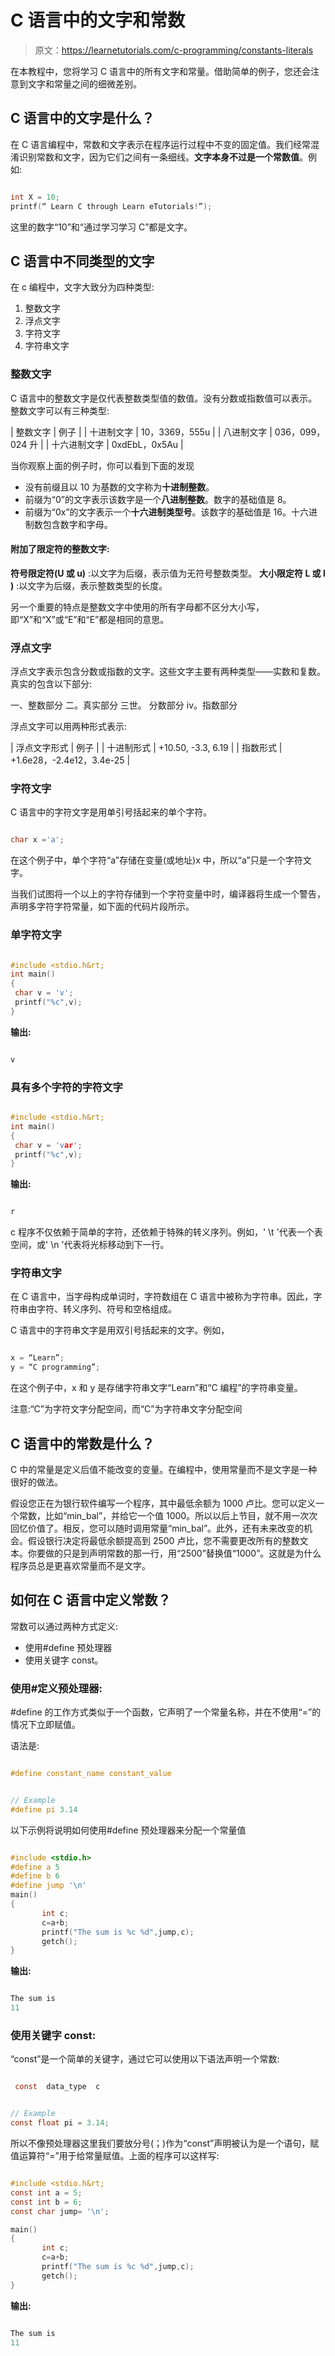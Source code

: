 # C 语言中的文字和常数

> 原文：<https://learnetutorials.com/c-programming/constants-literals>

在本教程中，您将学习 C 语言中的所有文字和常量。借助简单的例子，您还会注意到文字和常量之间的细微差别。

## C 语言中的文字是什么？

在 C 语言编程中，常数和文字表示在程序运行过程中不变的固定值。我们经常混淆识别常数和文字，因为它们之间有一条细线。**文字本身不过是一个常数值**。例如:

```c

int X = 10;
printf(“ Learn C through Learn eTutorials!”); 

```

这里的数字“10”和“通过学习学习 C”都是文字。

## C 语言中不同类型的文字

在 c 编程中，文字大致分为四种类型:

1.  整数文字
2.  浮点文字
3.  字符文字
4.  字符串文字

### 整数文字

C 语言中的整数文字是仅代表整数类型值的数值。没有分数或指数值可以表示。整数文字可以有三种类型:

| 整数文字 | 例子 |
| 十进制文字 | 10，3369，555u |
| 八进制文字 | 036，099，024 升 |
| 十六进制文字 | 0xdEbL，0x5Au |

当你观察上面的例子时，你可以看到下面的发现

*   没有前缀且以 10 为基数的文字称为**十进制整数**。
*   前缀为“0”的文字表示该数字是一个**八进制整数**。数字的基础值是 8。
*   前缀为“0x”的文字表示一个**十六进制类型号**。该数字的基础值是 16。十六进制数包含数字和字母。

#### 附加了限定符的整数文字:

**符号限定符(U 或 u)** :以文字为后缀，表示值为无符号整数类型。
**大小限定符 L 或 l )** :以文字为后缀，表示整数类型的长度。

另一个重要的特点是整数文字中使用的所有字母都不区分大小写，即“X”和“X”或“E”和“E”都是相同的意思。

### 浮点文字

浮点文字表示包含分数或指数的文字。这些文字主要有两种类型——实数和复数。真实的包含以下部分:

一、整数部分
二。真实部分
三世。
分数部分 iv。指数部分

浮点文字可以用两种形式表示:

| 浮点文字形式 | 例子 |
| 十进制形式 | +10.50, -3.3, 6.19 |
| 指数形式 | +1.6e28，-2.4e12，3.4e-25 |

### 字符文字

C 语言中的字符文字是用单引号括起来的单个字符。

```c

char x ='a'; 

```

在这个例子中，单个字符“a”存储在变量(或地址)x 中，所以“a”只是一个字符文字。

当我们试图将一个以上的字符存储到一个字符变量中时，编译器将生成一个警告，声明多字符字符常量，如下面的代码片段所示。

### 单字符文字

```c

#include <stdio.h&rt;
int main()
{
 char v = 'v';
 printf("%c",v);
} 

```

**输出:**

```c

v 
```

### 具有多个字符的字符文字

```c

#include <stdio.h&rt;
int main()
{
 char v = 'var';
 printf("%c",v);
} 

```

**输出:**

```c

r 
```

c 程序不仅依赖于简单的字符，还依赖于特殊的转义序列。例如，' \t '代表一个表空间，或' \n '代表将光标移动到下一行。

### 字符串文字

在 C 语言中，当字母构成单词时，字符数组在 C 语言中被称为字符串。因此，字符串由字符、转义序列、符号和空格组成。

C 语言中的字符串文字是用双引号括起来的文字。例如，

```c

x = “Learn”;
y = “C programming”; 

```

在这个例子中，x 和 y 是存储字符串文字“Learn”和“C 编程”的字符串变量。

注意:“C”为字符文字分配空间，而“C”为字符串文字分配空间

## C 语言中的常数是什么？

C 中的常量是定义后值不能改变的变量。在编程中，使用常量而不是文字是一种很好的做法。

假设您正在为银行软件编写一个程序，其中最低余额为 1000 卢比。您可以定义一个常数，比如“min_bal”，并给它一个值 1000。所以以后上节目，就不用一次次回忆价值了。相反，您可以随时调用常量“min_bal”。此外，还有未来改变的机会。假设银行决定将最低余额提高到 2500 卢比，您不需要更改所有的整数文本。你要做的只是到声明常数的那一行，用“2500”替换值“1000”。这就是为什么程序员总是更喜欢常量而不是文字。

## 如何在 C 语言中定义常数？

常数可以通过两种方式定义:

*   使用#define 预处理器
*   使用关键字 const。

### 使用#定义预处理器:

#define 的工作方式类似于一个函数，它声明了一个常量名称，并在不使用“=”的情况下立即赋值。

语法是:

```c

#define constant_name constant_value 

```

```c

// Example
#define pi 3.14 

```

以下示例将说明如何使用#define 预处理器来分配一个常量值

```c

#include <stdio.h>
#define a 5
#define b 6
#define jump '\n'
main()
{
       int c;
       c=a+b;
       printf("The sum is %c %d",jump,c);
       getch();
}

```

**输出:**

```c

The sum is 
11 
```

### 使用关键字 const:

“const”是一个简单的关键字，通过它可以使用以下语法声明一个常数:

```c

 const  data_type  c 

```

```c

// Example
const float pi = 3.14; 

```

所以不像预处理器这里我们要放分号(；)作为“const”声明被认为是一个语句，赋值运算符“=”用于给常量赋值。上面的程序可以这样写:

```c

#include <stdio.h&rt;
const int a = 5;
const int b = 6;
const char jump= '\n';

main()
{
       int c;
       c=a+b;
       printf("The sum is %c %d",jump,c);
       getch();
}

```

**输出:**

```c

The sum is 
11 
```